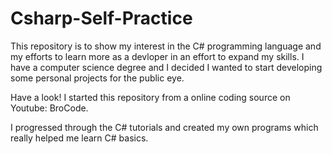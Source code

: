 # Csharp-Self-Practice
This repository is to show my interest in the C# programming language and my efforts to learn more as a devloper in an effort to expand my skills. I have a computer science degree and I decided I wanted to start developing some personal projects for the public eye.

Have a look! 
I started this repository from a online coding source on Youtube: BroCode. 

I progressed through the C# tutorials and created my own programs which really helped me learn C# basics.
